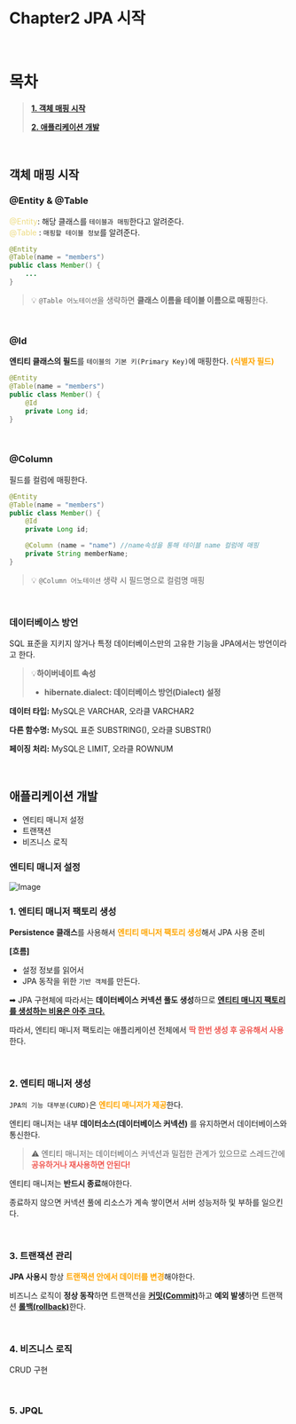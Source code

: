 # Chapter2 JPA 시작 

<br>

# 목차 

> **[1. 객체 매핑 시작](#객체-매핑-시작-)**
> 
> **[2. 애플리케이션 개발](#애플리케이션-개발-)**

<br>

## 객체 매핑 시작 

### @Entity & @Table

<span style="color:#EEDC82;">@Entity</span>: 해당 클래스를 `테이블과 매핑`한다고 알려준다.  
<span style="color:#EEDC82;">@Table</span> : `매핑할 테이블 정보`를 알려준다. 

```java
@Entity
@Table(name = "members")
public class Member() {
    ...
}
```
> 💡 `@Table 어노테이션`을 생략하면 **클래스 이름을 테이블 이름으로 매핑**한다. 


<br>

### @Id
**엔티티 클래스의 필드**를 `테이블의 기본 키(Primary Key)`에 매핑한다. <span style="color:orange;">**(식별자 필드)**</span>
```java
@Entity
@Table(name = "members")
public class Member() {
    @Id
    private Long id;
}
```




<br>

### @Column
필드를 컬럼에 매핑한다.
```java
@Entity
@Table(name = "members")
public class Member() {
    @Id
    private Long id;

    @Column (name = "name") //name속성을 통해 테이블 name 컬럼에 매핑
    private String memberName;
}
```
> 💡 `@Column 어노테이션` 생략 시 필드명으로 컬럼명 매핑 


<br>

### 데이터베이스 방언 

SQL 표준을 지키지 않거나 특정 데이터베이스만의 고유한 기능을 JPA에서는 방언이라고 한다.

> 💡**하이버네이트 속성**
>
> - **hibernate.dialect: 데이터베이스 방언(Dialect) 설정**


**데이터 타입:** MySQL은 VARCHAR, 오라클 VARCHAR2

**다른 함수명:** MySQL 표준 SUBSTRING(), 오라클 SUBSTR() 

**페이징 처리:** MySQL은 LIMIT, 오라클 ROWNUM


<br>

## 애플리케이션 개발 

- 엔티티 매니저 설정
- 트랜잭션
- 비즈니스 로직 

### 엔티티 매니저 설정 

![Image](https://github.com/user-attachments/assets/6202395e-75bb-4cc9-8e45-93c7ebff3031)


### 1. 엔티티 매니저 팩토리 생성

**Persistence 클래스**를 사용해서 <span style="color:orange;">**엔티티 매니저 팩토리 생성**</span>해서 JPA 사용 준비 

**[흐름]**

- 설정 정보를 읽어서
- JPA 동작을 위한 `기반 객체`를 만든다.

➡︎ JPA 구현체에 따라서는 **데이터베이스 커넥션 풀도 생성**하므로 <ins>**엔티티 매니지 팩토리를 생성하는 비용은 아주 크다.**</ins> 

따라서, 엔티티 매니저 팩토리는 애플리케이션 전체에서 <span style="color:#F05750;">**딱 한번 생성 후 공유해서 사용**</span>한다. 

<br>

### 2. 엔티티 매니저 생성 

`JPA의 기능 대부분(CURD)`은 <span style="color:orange;">**엔티티 매니저가 제공**</span>한다.

엔티티 매니저는 내부 **데이터소스(데이터베이스 커넥션)** 를 유지하면서 데이터베이스와 통신한다. 

>  ⚠️ 엔티티 매니저는 데이터베이스 커넥션과 밀접한 관계가 있으므로 스레드간에 <span style="color:#F05750;">**공유하거나 재사용하면 안된다!**</span>

엔티티 매니저는 **반드시 종료**해야한다. 

종료하지 않으면 커넥션 풀에 리소스가 계속 쌓이면서 서버 성능저하 및 부하를 일으킨다. 


<br>

### 3. 트랜잭션 관리 

**JPA 사용시** 항상 <span style="color:orange;">**트랜잭션 안에서 데이터를 변경**</span>해야한다. 

비즈니스 로직이 **정상 동작**하면 트랜잭션을 <ins>**커밋(Commit)**</ins>하고 **예외 발생**하면 트랜잭션 <ins>**롤백(rollback)**</ins>한다.

<br>

### 4. 비즈니스 로직 

CRUD 구현


<br>

### 5. JPQL

